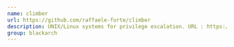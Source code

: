 ```yaml
---
name: climber
url: https://github.com/raffaele-forte/climber
description: UNIX/Linux systems for privilege escalation. URL : https://github.com/raffaele-forte/climber Groups : blackarch blackarch-scanner
group: blackarch
---
```

